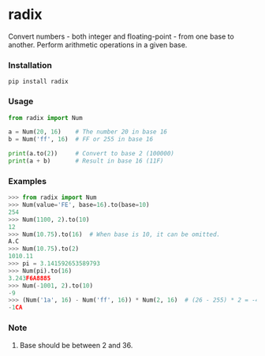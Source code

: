 # radix

Convert numbers - both integer and floating-point - from one base to another.
Perform arithmetic operations in a given base.

### Installation

```Shell
pip install radix
```

### Usage

```Python
from radix import Num

a = Num(20, 16)    # The number 20 in base 16
b = Num('ff', 16)  # FF or 255 in base 16

print(a.to(2))     # Convert to base 2 (100000)
print(a + b)       # Result in base 16 (11F)
```

### Examples

```Python
>>> from radix import Num
>>> Num(value='FE', base=16).to(base=10)
254
>>> Num(1100, 2).to(10)
12
>>> Num(10.75).to(16)  # When base is 10, it can be omitted.
A.C
>>> Num(10.75).to(2)
1010.11
>>> pi = 3.141592653589793
>>> Num(pi).to(16)
3.243F6A8885
>>> Num(-1001, 2).to(10)
-9
>>> (Num('1a', 16) - Num('ff', 16)) * Num(2, 16)  # (26 - 255) * 2 = -458 = -0x1ca
-1CA
```

### Note

1. Base should be between 2 and 36.

